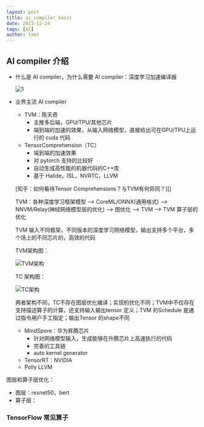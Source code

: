 ```yaml
---
layout: post
title: ai_compiler_basic
date: 2023-12-24
tags: [AI]
author: taot
---
```


## AI compiler 介绍

* 什么是 AI compiler，为什么需要 AI compiler：深度学习加速编译器

    ![1](https://image-hosting-taot.oss-cn-shanghai.aliyuncs.com/markdown-image202305162126863.png)

* 业界主流 AI compiler

    *   TVM：陈天奇
        *   主推多后端，GPU/TPU/其他芯片
        *   端到端的加速的效果，从输入网络模型，直接给出可在GPU/TPU上运行的 cuda 代码
    *   TensorComprehension（TC）
        *   端到端的加速效果
        *   对 pytorch 支持的比较好
        *   自动生成高性能的机器代码的C++库
        *   基于 Halide，ISL，NVRTC，LLVM

    [知乎：如何看待Tensor Comprehensions？与TVM有何异同？][]

    TVM：各种深度学习框架模型 --> CoreML/ONNX(通用格式) --> NNVM/Relay(神经网络模型层的优化) --> 图优化 --> TVM --> TVM 算子层的优化 

    TVM 输入不同框架，不同版本的深度学习网络模型，输出支持多个平台，多个场上的不同芯片的，高效的代码

    TVM架构图：

    ![TVM架构](https://image-hosting-taot.oss-cn-shanghai.aliyuncs.com/markdown-image202305162159418.png)

    TC 架构图：

    ![TC架构](https://image-hosting-taot.oss-cn-shanghai.aliyuncs.com/markdown-image202305162206371.png)

    两者架构不同，TC不存在图层优化编译；实现的优化不同；TVM中不仅存在支持描述算子的计算，还支持输入输出tensor 定义；TVM 的Schedule 是通过指令用户手工指定；输出Tensor 的shape不同

    *   MindSpore：华为昇腾芯片
        *   针对网络模型输入，生成能够在升腾芯片上高速执行的代码
        *   完善的工具链
        *   auto kernel generator
    *   TensorRT：NVIDIA
    *   Polly LLVM

图层和算子层优化：

*   图层：resnet50，bert
*   算子层：

### TensorFlow 常见算子

